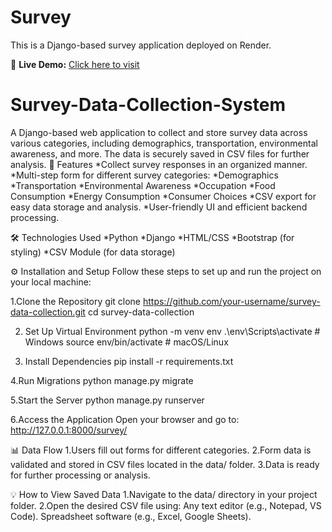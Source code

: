 # Survey

This is a Django-based survey application deployed on Render.


🔗 **Live Demo:** [Click here to visit](https://survey-rpz3.onrender.com)


# Survey-Data-Collection-System
A Django-based web application to collect and store survey data across various categories, including demographics, transportation, environmental awareness, and more. The data is securely saved in CSV files for further analysis.
📌 Features
*Collect survey responses in an organized manner.
*Multi-step form for different survey categories:
*Demographics
*Transportation
*Environmental Awareness
*Occupation
*Food Consumption
*Energy Consumption
*Consumer Choices
*CSV export for easy data storage and analysis.
*User-friendly UI and efficient backend processing.

🛠️ Technologies Used
*Python
*Django
*HTML/CSS
*Bootstrap (for styling)
*CSV Module (for data storage)


⚙️ Installation and Setup
Follow these steps to set up and run the project on your local machine:

1.Clone the Repository
git clone https://github.com/your-username/survey-data-collection.git
cd survey-data-collection

2. Set Up Virtual Environment
python -m venv env
.\env\Scripts\activate   # Windows
source env/bin/activate  # macOS/Linux

3. Install Dependencies
pip install -r requirements.txt

4.Run Migrations
python manage.py migrate

5.Start the Server
python manage.py runserver

6.Access the Application
Open your browser and go to:
http://127.0.0.1:8000/survey/

📊 Data Flow
1.Users fill out forms for different categories.
2.Form data is validated and stored in CSV files located in the data/ folder.
3.Data is ready for further processing or analysis.

💡 How to View Saved Data
1.Navigate to the data/ directory in your project folder.
2.Open the desired CSV file using:
   Any text editor (e.g., Notepad, VS Code).
   Spreadsheet software (e.g., Excel, Google Sheets).

